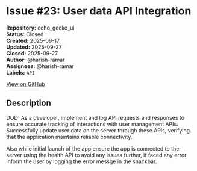 # Issue #23: User data API Integration

**Repository:** echo_gecko_ui  
**Status:** Closed  
**Created:** 2025-09-17  
**Updated:** 2025-09-27  
**Closed:** 2025-09-27  
**Author:** @harish-ramar  
**Assignees:** @harish-ramar  
**Labels:** `API`  

[View on GitHub](https://github.com/Simtestlab/echo_gecko_ui/issues/23)

## Description

DOD: As a developer, implement and log API requests and responses to ensure accurate tracking of interactions with user management APIs. Successfully update user data on the server through these APIs, verifying that the application maintains reliable connectivity.

Also while initial launch of the app ensure the app is connected to the server using the health API to avoid any issues further, if faced any error inform the user by logging the error messge in the snackbar.